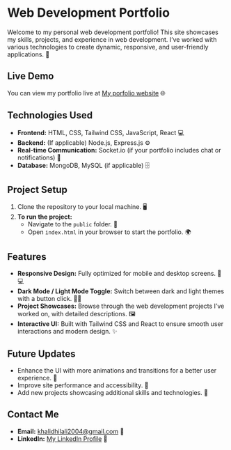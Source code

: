 # Web Development Portfolio

Welcome to my personal web development portfolio! This site showcases my skills, projects, and experience in web development. I’ve worked with various technologies to create dynamic, responsive, and user-friendly applications. 🚀

## Live Demo
You can view my portfolio live at [My porfolio website](https://nightmarejx.github.io/Portfolio/) 🌐

## Technologies Used
- **Frontend:** HTML, CSS, Tailwind CSS, JavaScript, React 💻
- **Backend:** (If applicable) Node.js, Express.js ⚙️
- **Real-time Communication:** Socket.io (if your portfolio includes chat or notifications) 💬
- **Database:** MongoDB, MySQL (if applicable) 🗄️

## Project Setup

1. Clone the repository to your local machine. 🖥️
2. **To run the project:**
    - Navigate to the `public` folder. 📂
    - Open `index.html` in your browser to start the portfolio. 🌍

## Features
- **Responsive Design:** Fully optimized for mobile and desktop screens. 📱💻
- **Dark Mode / Light Mode Toggle:** Switch between dark and light themes with a button click. 🌙🌞
- **Project Showcases:** Browse through the web development projects I’ve worked on, with detailed descriptions. 🖼️
- **Interactive UI:** Built with Tailwind CSS and React to ensure smooth user interactions and modern design. ✨

## Future Updates
- Enhance the UI with more animations and transitions for a better user experience. 🎨
- Improve site performance and accessibility. 🚀
- Add new projects showcasing additional skills and technologies. 🔧

## Contact Me
- **Email:** khalidhilali2004@gmail.com 📧
- **LinkedIn:** [My LinkedIn Profile](www.linkedin.com/in/khalidelhilali) 🔗
